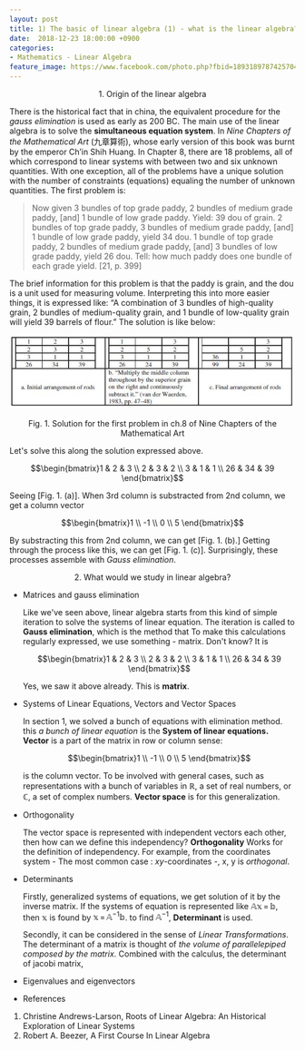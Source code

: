 ```yaml
---
layout: post
title: 1) The basic of linear algebra (1) - what is the linear algebra?
date:  2018-12-23 18:00:00 +0900
categories:
- Mathematics - Linear Algebra
feature_image: https://www.facebook.com/photo.php?fbid=1893189787425704&set=a.1893187554092594&type=3&theater
---
```


<center>1. Origin of the linear algebra</center>

There is the historical fact that in china, the equivalent procedure for the *gauss elimination* is used as early as 200 BC. The main use of the linear algebra is to solve the **simultaneous equation system**. In *Nine Chapters of the Mathematical Art* (九章算術), whose early version of this book was burnt by the emperor Ch’in Shih Huang. In Chapter 8, there are 18 problems, all of which correspond to linear systems with between two and six unknown quantities. With one exception, all of the problems have a unique solution with the number of constraints (equations) equaling the number of unknown quantities. The first problem is:

> Now given 3 bundles of top grade paddy, 2 bundles of medium grade paddy,
> [and] 1 bundle of low grade paddy. Yield: 39 dou of grain. 2 bundles of top grade
> paddy, 3 bundles of medium grade paddy, [and] 1 bundle of low grade paddy,
> yield 34 dou. 1 bundle of top grade paddy, 2 bundles of medium grade paddy,
> [and] 3 bundles of low grade paddy, yield 26 dou. Tell: how much paddy does
> one bundle of each grade yield. [21, p. 399]

The brief information for this problem is that the paddy is grain, and the dou is a unit used for measuring volume. Interpreting this into more easier things, it is expressed like: “A combination of 3 bundles of high-quality grain, 2 bundles of medium-quality grain, and 1 bundle of low-quality grain will yield 39 barrels of flour.” The solution is like below: 

![useful image](https://raw.githubusercontent.com/brandonkim12/brandonkim12.github.io/master/assets/mathematics/fig_1.JPG)

<center>Fig. 1. Solution for the first problem in ch.8 of Nine Chapters of the Mathematical Art</center>

Let's solve this along the solution expressed above. 

$$\begin{bmatrix}1 & 2 & 3 \\ 2 & 3 & 2 \\ 3 & 1 & 1 \\ 26 & 34 & 39 \end{bmatrix}$$

Seeing [Fig. 1. (a)]. When 3rd column is substracted from 2nd column, we get a column vector 

$$\begin{bmatrix}1 \\ -1 \\ 0 \\ 5 \end{bmatrix}$$

By substracting this from 2nd column, we can get [Fig. 1. (b).] Getting through the process like this, we can get [Fig. 1. (c)]. Surprisingly, these processes assemble with *Gauss elimination*.



<center>2. What would we study in linear algebra?</center>

* Matrices and gauss elimination

  Like we've seen above, linear algebra starts from this kind of simple iteration to solve the systems of linear equation. The iteration is called to **Gauss elimination**, which is the method that  To make this calculations regularly expressed, we use something - matrix. Don't know? It is 

  $$\begin{bmatrix}1 & 2 & 3 \\ 2 & 3 & 2 \\ 3 & 1 & 1 \\ 26 & 34 & 39 \end{bmatrix}$$ 

  Yes, we saw it above already. This is **matrix**.

* Systems of Linear Equations, Vectors and Vector Spaces

  In section 1, we solved a bunch of equations with elimination method. this *a bunch of linear equation* is the **System of linear equations.** **Vector** is a part of the matrix in row or column sense: 

  $$\begin{bmatrix}1 \\ -1 \\ 0 \\ 5 \end{bmatrix}$$

  is the column vector. To be involved with general cases, such as representations with a bunch of variables in $\mathbb{R}$, a set of real numbers, or $\mathbb{C}$, a set of complex numbers.  **Vector space** is for this generalization. 

* Orthogonality

  The vector space is represented with independent vectors each other, then how can we define this independency? **Orthogonality** Works for the definition of independency. For example, from the coordinates system - The most common case : $xy$-coordinates -, x, y is *orthogonal*. 

* Determinants

  Firstly, generalized systems of equations, we get solution of it by the inverse matrix. If the systems of equation is represented like $\mathbb{A} \mathbb{x}\,=\,\mathbb{b}$, then $\mathbb{x}$ is found by $\mathbb{x}\,=\,\mathbb{A}^{-1}\mathbb{b}$.  to find $\mathbb{A}^{-1}$, **Determinant** is used. 

  Secondly, it can be considered in the sense of *Linear Transformations*. The determinant of a matrix is thought of *the volume of parallelepiped composed by the matrix*. Combined with the calculus, the determinant of jacobi matrix,

* Eigenvalues and eigenvectors













* References

1. Christine Andrews-Larson, Roots of Linear Algebra: An Historical Exploration of Linear Systems
2. Robert A. Beezer, A First Course In Linear Algebra

